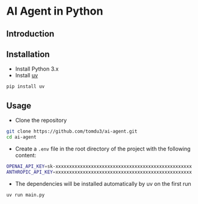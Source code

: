 # AI Agent in Python

## Introduction

## Installation

- Install Python 3.x
- Install [uv](https://github.com/astral-sh/uv)

```bash
pip install uv
```

## Usage

-  Clone the repository

```bash
git clone https://github.com/tomdu3/ai-agent.git
cd ai-agent
```

- Create a `.env` file in the root directory of the project with the following content:

```bash
OPENAI_API_KEY=sk-xxxxxxxxxxxxxxxxxxxxxxxxxxxxxxxxxxxxxxxxxxxxxxxxxx
ANTHROPIC_API_KEY=xxxxxxxxxxxxxxxxxxxxxxxxxxxxxxxxxxxxxxxxxxxxxxxxxx
``` 

- The dependencies will be installed automatically by uv on the first run

```bash
uv run main.py
```
